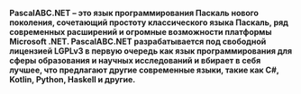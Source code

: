 <b>PascalABC.NET<b/> – это язык программирования Паскаль нового поколения, сочетающий простоту классического языка Паскаль, ряд современных расширений и огромные возможности платформы Microsoft .NET. PascalABC.NET разрабатывается под свободной лицензией LGPLv3 в первую очередь как язык программирования для сферы образования и научных исследований и вбирает в себя лучшее, что предлагают другие современные языки, такие как C#, Kotlin, Python, Haskell и другие.